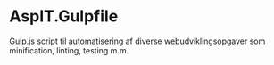 # AspIT.Gulpfile
Gulp.js script til automatisering af diverse webudviklingsopgaver som minification, linting, testing m.m.
